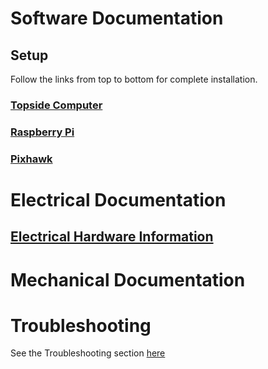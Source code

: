 # Software Documentation
## Setup
Follow the links from top to bottom for complete installation.
### [Topside Computer](https://github.com/chachmu/SwimmingSwarm/blob/master/Documentation/Software/TopsideComputer.md)
### [Raspberry Pi](https://github.com/chachmu/SwimmingSwarm/blob/master/Documentation/Software/RaspberryPi.md)
### [Pixhawk](https://github.com/chachmu/SwimmingSwarm/blob/master/Documentation/Software/Pixhawk.md)


# Electrical Documentation
## [Electrical Hardware Information](https://github.com/chachmu/SwimmingSwarm/blob/master/Documentation/Electrical/ElectricalHardware.md)


# Mechanical Documentation 


# Troubleshooting
See the Troubleshooting section [here](https://github.com/chachmu/SwimmingSwarm/blob/master/Documentation/Troubleshooting.md)
